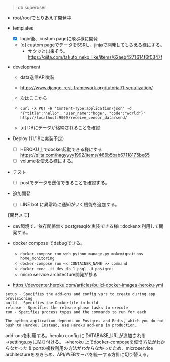 

> db superuser

- root/rootでとりあえず開発中


- templates
    - [x] login後、custom pageに飛ぶ様に開発
    - [o] custom pageでデータをSSRし、jinjaで開発してもらえる様にする。
        - サクッと出来そう。
        https://qiita.com/takuto_neko_like/items/62aeb4271614f6f0347f

- development
    - data送信API実装
    - https://www.django-rest-framework.org/tutorial/1-serialization/
    - 次はここから
    - `curl -X PUT -H 'Content-Type:application/json' -d '{"title":"hello", "user_name":"hoge", "code":"world"}' http://localhost:9009/receive_censor_data/send/`

    - [o] DBにデータが格納されることを確認



- Deploy (11/18に実装予定)
    - [ ] HEROKU上でdocker起動できる様にする
    https://qiita.com/hagyyyy1992/items/466b5bab67118175be65 
    - [ ] volumeを使える様にする。

- テスト
    - [ ] postでデータを送信できることを確認する。

- 追加開発
    - [ ] LINE bot に異常時に通知がいく機能を追加する。

【開発メモ】

- dev環境で、依存関係無くpostgresqlを実装できる様にdockerを利用して開発する。
- docker compose でdebugできる。 
    - `docker-compose run web python manage.py makemigrations home_monitoring`
    - `docker-compose run << CONTAINER_NAME >> command`
    - `docker exec -it dev_db_1 psql -U postgres`
    - micro service architecture開発が捗る



- https://devcenter.heroku.com/articles/build-docker-images-heroku-yml

```
setup - Specifies the add-ons and config vars to create during app provisioning
build - Specifies the Dockerfile to build
release - Specifies the release phase tasks to execute
run - Specifies process types and the commands to run for each

```

`The python application depends on Postgres and Redis, which you do not push to Heroku. Instead, use Heroku add-ons in production.`


add-onsを利用する。heroku config に DATABASE_URLが追加される
→settings.pyに貼り付ける。
→heroku 上でdocker-composeを使う方法がわからなかった \& portの複数利用の方法がわからなかったため、microservice architectureをあきらめ、API/WEBサーバを統一する方針に切り替える。






